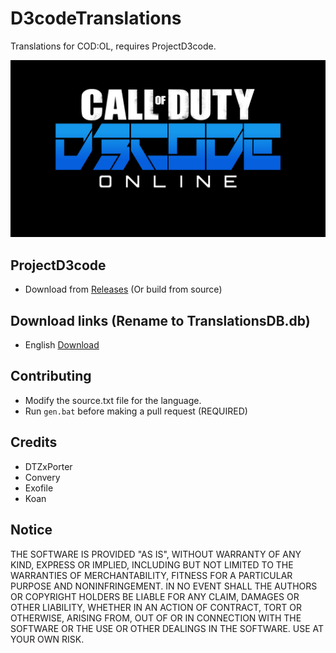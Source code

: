 # D3codeTranslations
Translations for COD:OL, requires ProjectD3code.

![Logo](assets/gfx.jpg)

## ProjectD3code
- Download from [Releases](https://github.com/dtzxporter/ProjectD3code/releases) (Or build from source)

## Download links (Rename to TranslationsDB.db)
- English [Download](https://github.com/dtzxporter/D3codeTranslations/blob/master/en/en_source.db)

## Contributing
- Modify the source.txt file for the language.
- Run `gen.bat` before making a pull request (REQUIRED)

## Credits
- DTZxPorter
- Convery
- Exofile
- Koan

## Notice
THE SOFTWARE IS PROVIDED "AS IS", WITHOUT WARRANTY OF ANY KIND, EXPRESS OR IMPLIED, INCLUDING BUT NOT LIMITED TO THE WARRANTIES OF MERCHANTABILITY, FITNESS FOR A PARTICULAR PURPOSE AND NONINFRINGEMENT. IN NO EVENT SHALL THE AUTHORS OR COPYRIGHT HOLDERS BE LIABLE FOR ANY CLAIM, DAMAGES OR OTHER LIABILITY, WHETHER IN AN ACTION OF CONTRACT, TORT OR OTHERWISE, ARISING FROM, OUT OF OR IN CONNECTION WITH THE SOFTWARE OR THE USE OR OTHER DEALINGS IN THE SOFTWARE. USE AT YOUR OWN RISK.